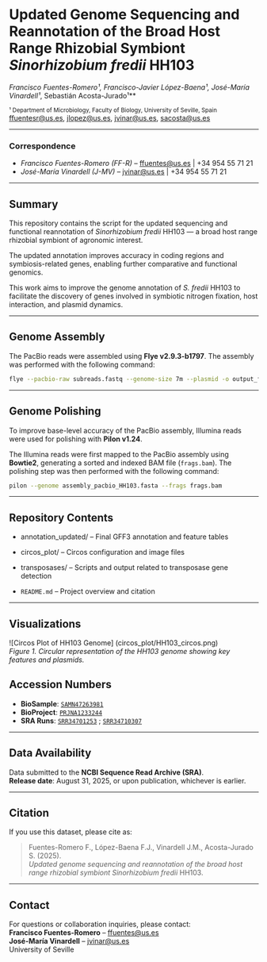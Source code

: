# Updated Genome Sequencing and Reannotation of the Broad Host Range Rhizobial Symbiont *Sinorhizobium fredii* HH103

**Francisco Fuentes-Romero¹*, Francisco-Javier López-Baena¹, José-María Vinardell¹*, Sebastián Acosta-Jurado¹**

<sup>¹ Department of Microbiology, Faculty of Biology, University of Seville, Spain</sup>  
ffuentesr@us.es, jlopez@us.es, jvinar@us.es, sacosta@us.es

---

### Correspondence

- *Francisco Fuentes-Romero (FF-R)* – ffuentes@us.es | +34 954 55 71 21  
- *José-María Vinardell (J-MV)* – jvinar@us.es | +34 954 55 71 21

---

## Summary

This repository contains the script for the updated sequencing and functional reannotation of *Sinorhizobium fredii* HH103 — a broad host range rhizobial symbiont of agronomic interest.

The updated annotation improves accuracy in coding regions and symbiosis-related genes, enabling further comparative and functional genomics.

This work aims to improve the genome annotation of *S. fredii* HH103 to facilitate the discovery of genes involved in symbiotic nitrogen fixation, host interaction, and plasmid dynamics.


---

## Genome Assembly

The PacBio reads were assembled using **Flye v2.9.3-b1797**. The assembly was performed with the following command:

```bash
flye --pacbio-raw subreads.fastq --genome-size 7m --plasmid -o output_flye -t 24 --scaffold -m 10000
```

---

## Genome Polishing

To improve base-level accuracy of the PacBio assembly, Illumina reads were used for polishing with **Pilon v1.24**.

The Illumina reads were first mapped to the PacBio assembly using **Bowtie2**, generating a sorted and indexed BAM file (`frags.bam`). The polishing step was then performed with the following command:

```bash
pilon --genome assembly_pacbio_HH103.fasta --frags frags.bam
```

---

## Repository Contents

- annotation_updated/ – Final GFF3 annotation and feature tables

- circos_plot/ – Circos configuration and image files

- transposases/ – Scripts and output related to transposase gene detection
  
- `README.md` – Project overview and citation

---

## Visualizations
![Circos Plot of HH103 Genome] (circos_plot/HH103_circos.png)  
*Figure 1. Circular representation of the HH103 genome showing key features and plasmids.*

## Accession Numbers

- **BioSample**: [`SAMN47263981`](https://www.ncbi.nlm.nih.gov/biosample/SAMN47263981)  
- **BioProject**: [`PRJNA1233244`](https://www.ncbi.nlm.nih.gov/bioproject/PRJNA1233244)  
- **SRA Runs**: [`SRR34701253`](https://dataview.ncbi.nlm.nih.gov/object/SRR34701253) ; [`SRR34710307`](https://dataview.ncbi.nlm.nih.gov/object/SRR34710307)

---

## Data Availability

Data submitted to the **NCBI Sequence Read Archive (SRA)**.  
**Release date**: August 31, 2025, or upon publication, whichever is earlier.

---

## Citation

If you use this dataset, please cite as:

> Fuentes-Romero F., López-Baena F.J., Vinardell J.M., Acosta-Jurado S. (2025).  
> *Updated genome sequencing and reannotation of the broad host range rhizobial symbiont Sinorhizobium fredii* HH103.

---

## Contact

For questions or collaboration inquiries, please contact:  
**Francisco Fuentes-Romero** – ffuentes@us.es  
**José-María Vinardell** – jvinar@us.es  
University of Seville
